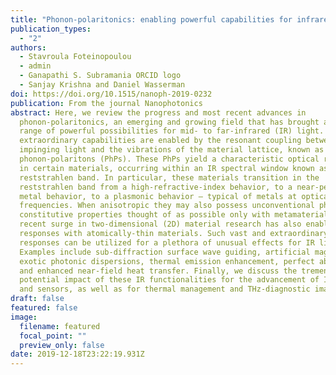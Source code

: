 ```yaml
---
title: "Phonon-polaritonics: enabling powerful capabilities for infrared photonics"
publication_types:
  - "2"
authors:
  - Stavroula Foteinopoulou
  - admin
  - Ganapathi S. Subramania ORCID logo
  - Sanjay Krishna and Daniel Wasserman
doi: https://doi.org/10.1515/nanoph-2019-0232
publication: From the journal Nanophotonics
abstract: Here, we review the progress and most recent advances in
  phonon-polaritonics, an emerging and growing field that has brought about a
  range of powerful possibilities for mid- to far-infrared (IR) light. These
  extraordinary capabilities are enabled by the resonant coupling between the
  impinging light and the vibrations of the material lattice, known as
  phonon-polaritons (PhPs). These PhPs yield a characteristic optical response
  in certain materials, occurring within an IR spectral window known as the
  reststrahlen band. In particular, these materials transition in the
  reststrahlen band from a high-refractive-index behavior, to a near-perfect
  metal behavior, to a plasmonic behavior – typical of metals at optical
  frequencies. When anisotropic they may also possess unconventional photonic
  constitutive properties thought of as possible only with metamaterials. The
  recent surge in two-dimensional (2D) material research has also enabled PhP
  responses with atomically-thin materials. Such vast and extraordinary photonic
  responses can be utilized for a plethora of unusual effects for IR light.
  Examples include sub-diffraction surface wave guiding, artificial magnetism,
  exotic photonic dispersions, thermal emission enhancement, perfect absorption
  and enhanced near-field heat transfer. Finally, we discuss the tremendous
  potential impact of these IR functionalities for the advancement of IR sources
  and sensors, as well as for thermal management and THz-diagnostic imaging.
draft: false
featured: false
image:
  filename: featured
  focal_point: ""
  preview_only: false
date: 2019-12-18T23:22:19.931Z
---
```

